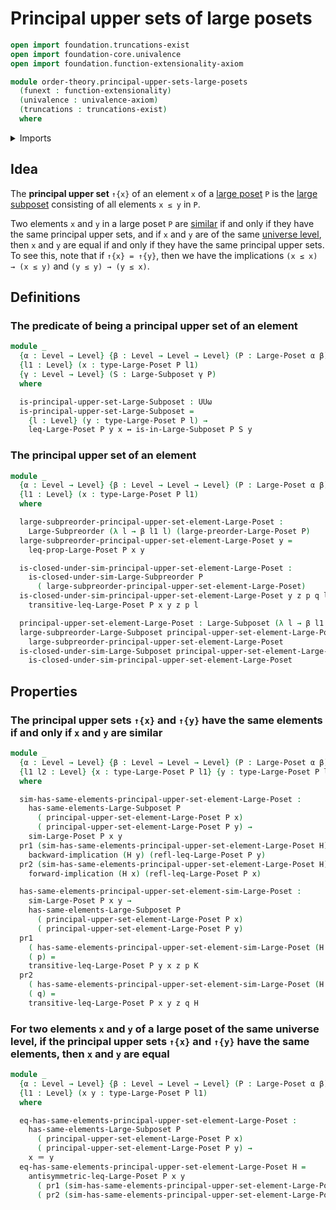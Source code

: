 # Principal upper sets of large posets

```agda
open import foundation.truncations-exist
open import foundation-core.univalence
open import foundation.function-extensionality-axiom

module order-theory.principal-upper-sets-large-posets
  (funext : function-extensionality)
  (univalence : univalence-axiom)
  (truncations : truncations-exist)
  where
```

<details><summary>Imports</summary>

```agda
open import foundation.dependent-pair-types
open import foundation.identity-types funext
open import foundation.logical-equivalences funext
open import foundation.universe-levels

open import order-theory.large-posets funext univalence truncations
open import order-theory.large-subposets funext univalence truncations
open import order-theory.large-subpreorders funext univalence truncations
open import order-theory.similarity-of-elements-large-posets funext univalence truncations
```

</details>

## Idea

The **principal upper set** `↑{x}` of an element `x` of a
[large poset](order-theory.large-posets.md) `P` is the
[large subposet](order-theory.large-subposets.md) consisting of all elements
`x ≤ y` in `P`.

Two elements `x` and `y` in a large poset `P` are
[similar](order-theory.similarity-of-elements-large-posets.md) if and only if
they have the same principal upper sets, and if `x` and `y` are of the same
[universe level](foundation.universe-levels.md), then `x` and `y` are equal if
and only if they have the same principal upper sets. To see this, note that if
`↑{x} = ↑{y}`, then we have the implications `(x ≤ x) → (x ≤ y)` and
`(y ≤ y) → (y ≤ x)`.

## Definitions

### The predicate of being a principal upper set of an element

```agda
module _
  {α : Level → Level} {β : Level → Level → Level} (P : Large-Poset α β)
  {l1 : Level} (x : type-Large-Poset P l1)
  {γ : Level → Level} (S : Large-Subposet γ P)
  where

  is-principal-upper-set-Large-Subposet : UUω
  is-principal-upper-set-Large-Subposet =
    {l : Level} (y : type-Large-Poset P l) →
    leq-Large-Poset P y x ↔ is-in-Large-Subposet P S y
```

### The principal upper set of an element

```agda
module _
  {α : Level → Level} {β : Level → Level → Level} (P : Large-Poset α β)
  {l1 : Level} (x : type-Large-Poset P l1)
  where

  large-subpreorder-principal-upper-set-element-Large-Poset :
    Large-Subpreorder (λ l → β l1 l) (large-preorder-Large-Poset P)
  large-subpreorder-principal-upper-set-element-Large-Poset y =
    leq-prop-Large-Poset P x y

  is-closed-under-sim-principal-upper-set-element-Large-Poset :
    is-closed-under-sim-Large-Subpreorder P
      ( large-subpreorder-principal-upper-set-element-Large-Poset)
  is-closed-under-sim-principal-upper-set-element-Large-Poset y z p q l =
    transitive-leq-Large-Poset P x y z p l

  principal-upper-set-element-Large-Poset : Large-Subposet (λ l → β l1 l) P
  large-subpreorder-Large-Subposet principal-upper-set-element-Large-Poset =
    large-subpreorder-principal-upper-set-element-Large-Poset
  is-closed-under-sim-Large-Subposet principal-upper-set-element-Large-Poset =
    is-closed-under-sim-principal-upper-set-element-Large-Poset
```

## Properties

### The principal upper sets `↑{x}` and `↑{y}` have the same elements if and only if `x` and `y` are similar

```agda
module _
  {α : Level → Level} {β : Level → Level → Level} (P : Large-Poset α β)
  {l1 l2 : Level} {x : type-Large-Poset P l1} {y : type-Large-Poset P l2}
  where

  sim-has-same-elements-principal-upper-set-element-Large-Poset :
    has-same-elements-Large-Subposet P
      ( principal-upper-set-element-Large-Poset P x)
      ( principal-upper-set-element-Large-Poset P y) →
    sim-Large-Poset P x y
  pr1 (sim-has-same-elements-principal-upper-set-element-Large-Poset H) =
    backward-implication (H y) (refl-leq-Large-Poset P y)
  pr2 (sim-has-same-elements-principal-upper-set-element-Large-Poset H) =
    forward-implication (H x) (refl-leq-Large-Poset P x)

  has-same-elements-principal-upper-set-element-sim-Large-Poset :
    sim-Large-Poset P x y →
    has-same-elements-Large-Subposet P
      ( principal-upper-set-element-Large-Poset P x)
      ( principal-upper-set-element-Large-Poset P y)
  pr1
    ( has-same-elements-principal-upper-set-element-sim-Large-Poset (H , K) z)
    ( p) =
    transitive-leq-Large-Poset P y x z p K
  pr2
    ( has-same-elements-principal-upper-set-element-sim-Large-Poset (H , K) z)
    ( q) =
    transitive-leq-Large-Poset P x y z q H
```

### For two elements `x` and `y` of a large poset of the same universe level, if the principal upper sets `↑{x}` and `↑{y}` have the same elements, then `x` and `y` are equal

```agda
module _
  {α : Level → Level} {β : Level → Level → Level} (P : Large-Poset α β)
  {l1 : Level} (x y : type-Large-Poset P l1)
  where

  eq-has-same-elements-principal-upper-set-element-Large-Poset :
    has-same-elements-Large-Subposet P
      ( principal-upper-set-element-Large-Poset P x)
      ( principal-upper-set-element-Large-Poset P y) →
    x ＝ y
  eq-has-same-elements-principal-upper-set-element-Large-Poset H =
    antisymmetric-leq-Large-Poset P x y
      ( pr1 (sim-has-same-elements-principal-upper-set-element-Large-Poset P H))
      ( pr2 (sim-has-same-elements-principal-upper-set-element-Large-Poset P H))
```
